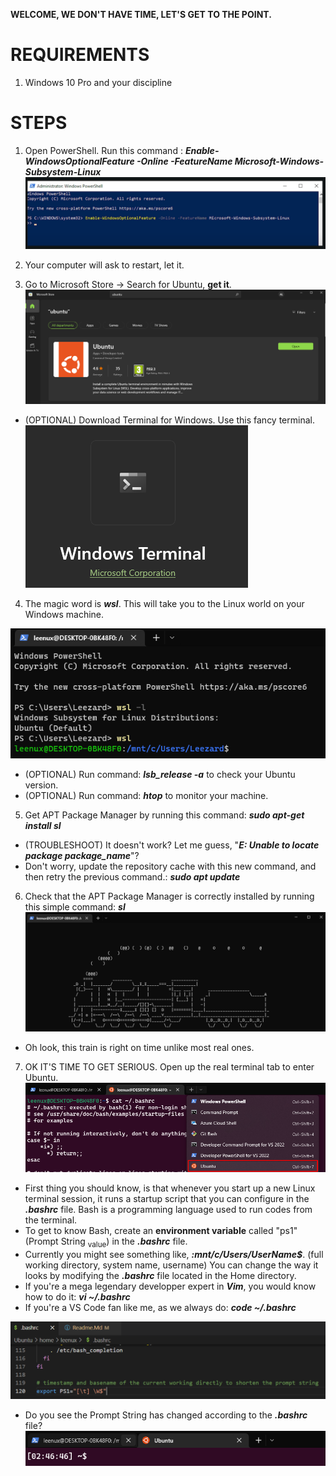 **WELCOME, WE DON'T HAVE TIME, LET'S GET TO THE POINT.**

# REQUIREMENTS

1. Windows 10 Pro and your discipline

# STEPS

1. Open PowerShell. Run this command : **_Enable-WindowsOptionalFeature -Online -FeatureName Microsoft-Windows-Subsystem-Linux_**
![Alt text](/imgsrc/powershell_enable_feature.png?raw=true "Optional Title")

2. Your computer will ask to restart, let it.

3. Go to Microsoft Store -> Search for Ubuntu, **get it**.
![Alt text](/imgsrc/ms_store_ubuntu.png?raw=true "Optional Title")

- (OPTIONAL) Download Terminal for Windows. Use this fancy terminal.
![Alt text](/imgsrc/ms_store_terminal.png?raw=true "Optional Title")

4. The magic word is **_wsl_**. This will take you to the Linux world on your Windows machine.

![Alt text](/imgsrc/terminal_run_wsl.png?raw=true "Optional Title")

- (OPTIONAL) Run command: **_lsb_release -a_** to check your Ubuntu version.
- (OPTIONAL) Run command: **_htop_** to monitor your machine.

5. Get APT Package Manager by running this command: **_sudo apt-get install sl_**

- (TROUBLESHOOT) It doesn't work? Let me guess, "**_E: Unable to locate package package_name_**"?
- Don't worry, update the repository cache with this new command, and then retry the previous command.: **_sudo apt update_**

6. Check that the APT Package Manager is correctly installed by running this simple command: **_sl_**
![Alt text](/imgsrc/linux_sl.png?raw=true "Optional Title")
- Oh look, this train is right on time unlike most real ones.

7. OK IT'S TIME TO GET SERIOUS. Open up the real terminal tab to enter Ubuntu.
![Alt text](/imgsrc/terminal_ubuntu.png?raw=true "Optional Title")

- First thing you should know, is that whenever you start up a new Linux terminal session, it runs a startup script that you can configure in the **_.bashrc_** file. Bash is a programming language used to run codes from the terminal.
- To get to know Bash, create an **environment variable** called "ps1" (Prompt String <sub>value</sub>) in the **_.bashrc_** file.
- Currently you might see something like, **_:mnt/c/Users/UserName$_**. (full working directory, system name, username)
You can change the way it looks by modifying the **_.bashrc_** file located in the Home directory.
- If you're a mega legendary developper expert in **_Vim_**, you would know how to do it: **_vi ~/.bashrc_**
- If you're a VS Code fan like me, as we always do: **_code ~/.bashrc_**

![Alt text](/imgsrc/vscode_first_bash_env_var.png?raw=true "Optional Title")

- Do you see the Prompt String has changed according to the **_.bashrc_** file?
![Alt text](/imgsrc/terminal_ubuntu_ps1_modified.png?raw=true "Optional Title")